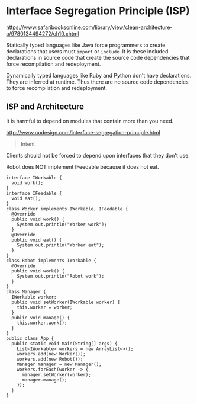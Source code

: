 # Interface Segregation Principle (ISP)

https://www.safaribooksonline.com/library/view/clean-architecture-a/9780134494272/ch10.xhtml

Statically typed languages like Java force programmers to create declarations that users must `import` or `include`.
It is these included declarations in source code that create the source code dependencies that force recompilation and redeployment.

Dynamically typed languages like Ruby and Python don't have declarations. They are inferred at runtime.
Thus there are no source code dependencies to force recompilation and redeployment.

## ISP and Architecture

It is harmful to depend on modules that contain more than you need.

http://www.oodesign.com/interface-segregation-principle.html

> Intent

Clients should not be forced to depend upon interfaces that they don't use.

Robot does NOT implement IFeedable because it does not eat.

```
interface IWorkable {
  void work();
}
interface IFeedable {
  void eat();
}
class Worker implements IWorkable, IFeedable {
  @Override
  public void work() {
    System.out.println("Worker work");
  }
  @Override
  public void eat() {
    System.out.println("Worker eat");
  }
}
class Robot implements IWorkable {
  @Override
  public void work() {
    System.out.println("Robot work");
  }
}
class Manager {
  IWorkable worker;
  public void setWorker(IWorkable worker) {
    this.worker = worker;
  }
  public void manage() {
    this.worker.work();
  }
}
public class App {
  public static void main(String[] args) {
    List<IWorkable> workers = new ArrayList<>();
    workers.add(new Worker());
    workers.add(new Robot());
    Manager manager = new Manager();
    workers.forEach(worker -> {
      manager.setWorker(worker);
      manager.manage();
    });
  }
}
```
